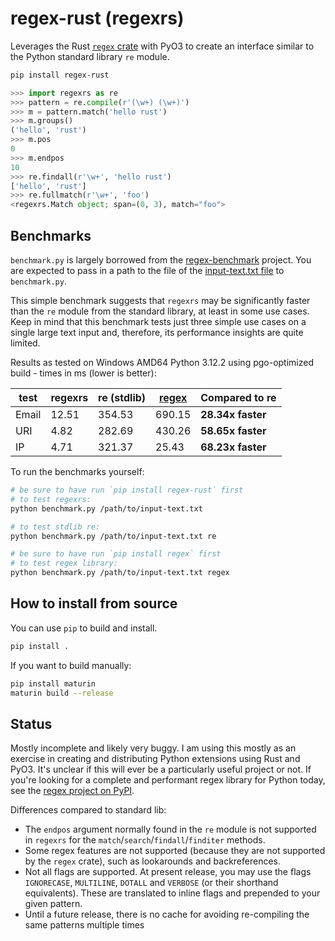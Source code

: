 # regex-rust (regexrs)

Leverages the Rust [`regex` crate](https://crates.io/crates/regex) with PyO3 to create an interface similar to the Python
standard library `re` module.

```bash
pip install regex-rust
```

```python
>>> import regexrs as re
>>> pattern = re.compile(r'(\w+) (\w+)')
>>> m = pattern.match('hello rust')
>>> m.groups()
('hello', 'rust')
>>> m.pos
0
>>> m.endpos
10
>>> re.findall(r'\w+', 'hello rust')
['hello', 'rust']
>>> re.fullmatch(r'\w+', 'foo')
<regexrs.Match object; span=(0, 3), match="foo">
```

## Benchmarks

`benchmark.py` is largely borrowed from the [regex-benchmark](https://github.com/mariomka/regex-benchmark) project. You are expected to pass in a path to the file of the [input-text.txt file](https://github.com/mariomka/regex-benchmark/blob/master/input-text.txt) to `benchmark.py`.

This simple benchmark suggests that `regexrs` may be significantly faster than the `re` module from the standard library, at least in some use cases. Keep in mind that
this benchmark tests just three simple use cases on a single large text input and, therefore, its performance insights are quite limited.

Results as tested on Windows AMD64 Python 3.12.2 using pgo-optimized build - times in ms (lower is better):

| test  | regexrs   | re (stdlib) | [regex](https://pypi.org/project/regex/) | Compared to re    |
|-------|-----------|-------------|------------------------------------------|-------------------|
| Email | 12.51     | 354.53      | 690.15                                   | **28.34x faster** |
| URI   | 4.82      | 282.69      | 430.26                                   | **58.65x faster** |
| IP    | 4.71      | 321.37      | 25.43                                    | **68.23x faster** |

To run the benchmarks yourself:

```bash
# be sure to have run `pip install regex-rust` first
# to test regexrs:
python benchmark.py /path/to/input-text.txt

# to test stdlib re:
python benchmark.py /path/to/input-text.txt re

# be sure to have run `pip install regex` first
# to test regex library:
python benchmark.py /path/to/input-text.txt regex
```

## How to install from source

You can use `pip` to build and install.

```bash
pip install .
```

If you want to build manually:

```bash
pip install maturin
maturin build --release
```

## Status

Mostly incomplete and likely very buggy. I am using this mostly as an exercise in creating and distributing Python extensions using Rust and PyO3.
It's unclear if this will ever be a particularly useful project or not. If you're looking for a complete and performant
regex library for Python today, see the [regex project on PyPI](https://pypi.org/project/regex/).


Differences compared to standard lib:

- The `endpos` argument normally found in the `re` module is not supported in `regexrs` for the `match`/`search`/`findall`/`finditer` methods.
- Some regex features are not supported (because they are not supported by the `regex` crate), such as lookarounds and backreferences.
- Not all flags are supported. At present release, you may use the flags `IGNORECASE`, `MULTILINE`, `DOTALL` and `VERBOSE` (or their shorthand equivalents). These are translated to inline flags and prepended to your given pattern.
- Until a future release, there is no cache for avoiding re-compiling the same patterns multiple times
